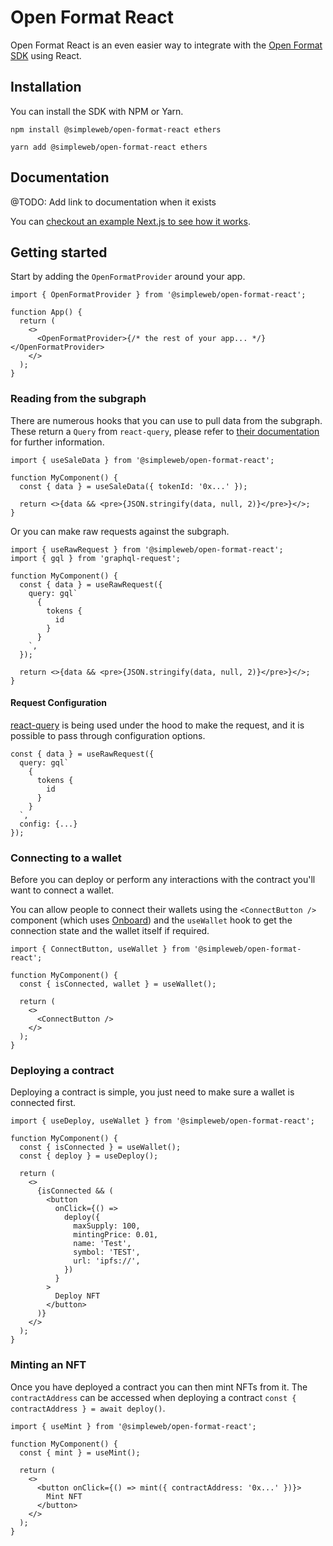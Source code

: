 # Open Format React

Open Format React is an even easier way to integrate with the [Open Format SDK](https://github.com/simpleweb/open-format/tree/main/sdks/open-format) using React.

## Installation

You can install the SDK with NPM or Yarn.

```shell
npm install @simpleweb/open-format-react ethers
```

```shell
yarn add @simpleweb/open-format-react ethers
```

## Documentation

@TODO: Add link to documentation when it exists

You can [checkout an example Next.js to see how it works](https://github.com/simpleweb/open-format/tree/main/examples/react-next).

## Getting started

Start by adding the `OpenFormatProvider` around your app.

```tsx
import { OpenFormatProvider } from '@simpleweb/open-format-react';

function App() {
  return (
    <>
      <OpenFormatProvider>{/* the rest of your app... */}</OpenFormatProvider>
    </>
  );
}
```

### Reading from the subgraph

There are numerous hooks that you can use to pull data from the subgraph. These return a `Query` from `react-query`, please refer to [their documentation](https://react-query.tanstack.com/guides/queries) for further information.

```tsx
import { useSaleData } from '@simpleweb/open-format-react';

function MyComponent() {
  const { data } = useSaleData({ tokenId: '0x...' });

  return <>{data && <pre>{JSON.stringify(data, null, 2)}</pre>}</>;
}
```

Or you can make raw requests against the subgraph.

```tsx
import { useRawRequest } from '@simpleweb/open-format-react';
import { gql } from 'graphql-request';

function MyComponent() {
  const { data } = useRawRequest({
    query: gql`
      {
        tokens {
          id
        }
      }
    `,
  });

  return <>{data && <pre>{JSON.stringify(data, null, 2)}</pre>}</>;
}
```
#### Request Configuration

[react-query](https://react-query.tanstack.com) is being used under the hood to make the request, and it is possible to pass through configuration options.

```tsx
const { data } = useRawRequest({
  query: gql`
    {
      tokens {
        id
      }
    }
  `,
  config: {...}
});
```

### Connecting to a wallet

Before you can deploy or perform any interactions with the contract you'll want to connect a wallet.

You can allow people to connect their wallets using the `<ConnectButton />` component (which uses [Onboard](https://www.blocknative.com/onboard)) and the `useWallet` hook to get the connection state and the wallet itself if required.

```tsx
import { ConnectButton, useWallet } from '@simpleweb/open-format-react';

function MyComponent() {
  const { isConnected, wallet } = useWallet();

  return (
    <>
      <ConnectButton />
    </>
  );
}
```

### Deploying a contract

Deploying a contract is simple, you just need to make sure a wallet is connected first.

```tsx
import { useDeploy, useWallet } from '@simpleweb/open-format-react';

function MyComponent() {
  const { isConnected } = useWallet();
  const { deploy } = useDeploy();

  return (
    <>
      {isConnected && (
        <button
          onClick={() =>
            deploy({
              maxSupply: 100,
              mintingPrice: 0.01,
              name: 'Test',
              symbol: 'TEST',
              url: 'ipfs://',
            })
          }
        >
          Deploy NFT
        </button>
      )}
    </>
  );
}
```

### Minting an NFT

Once you have deployed a contract you can then mint NFTs from it. The `contractAddress` can be accessed when deploying a contract `const { contractAddress } = await deploy()`.

```tsx
import { useMint } from '@simpleweb/open-format-react';

function MyComponent() {
  const { mint } = useMint();

  return (
    <>
      <button onClick={() => mint({ contractAddress: '0x...' })}>
        Mint NFT
      </button>
    </>
  );
}
```
